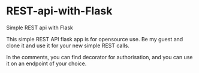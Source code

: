# REST-api-with-Flask
Simple REST api with Flask

This simple REST API flask app is for opensource use. Be my guest and clone it and use it for your new simple REST calls. 

In the comments, you can find decorator for authorisation, and you can use it on an endpoint of your choice.
